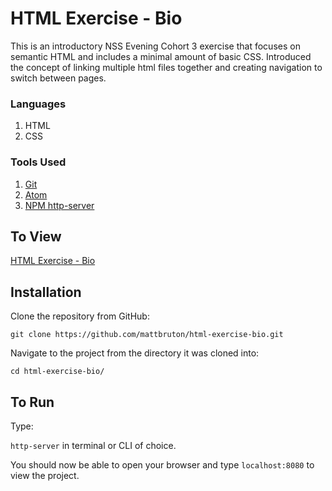# HTML Exercise - Bio

This is an introductory NSS Evening Cohort 3 exercise that focuses on semantic HTML and includes a minimal amount of basic CSS. Introduced the concept of linking multiple html files together and creating navigation to switch between pages.

### Languages

1. HTML
1. CSS

### Tools Used

1. [Git](https://git-scm.com/)
1. [Atom](https://atom.io/)
1. [NPM http-server](https://www.npmjs.com/package/http-server)

## To View

[HTML Exercise - Bio](https://mb-nss-exercises.firebaseapp.com/bio/index.html)

## Installation

Clone the repository from GitHub:

`git clone https://github.com/mattbruton/html-exercise-bio.git`

Navigate to the project from the directory it was cloned into:

`cd html-exercise-bio/`

## To Run

Type:

`http-server` in terminal or CLI of choice.

You should now be able to open your browser and type `localhost:8080` to view the project.
